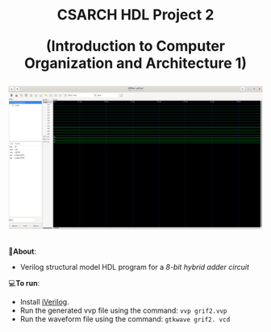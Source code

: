 <h1 align="center">
CSARCH HDL Project 2

(Introduction to Computer Organization and Architecture 1)

<img src="Images/grif2.png"></h1>


📝**About**:   
   - Verilog structural model HDL program for a *8-bit hybrid adder circuit*

💻**To run**:

   - Install [iVerilog](https://bleyer.org/icarus/).
   - Run the generated vvp file using the command: `vvp grif2.vvp`
   - Run the waveform file using the command: `gtkwave grif2. vcd`
